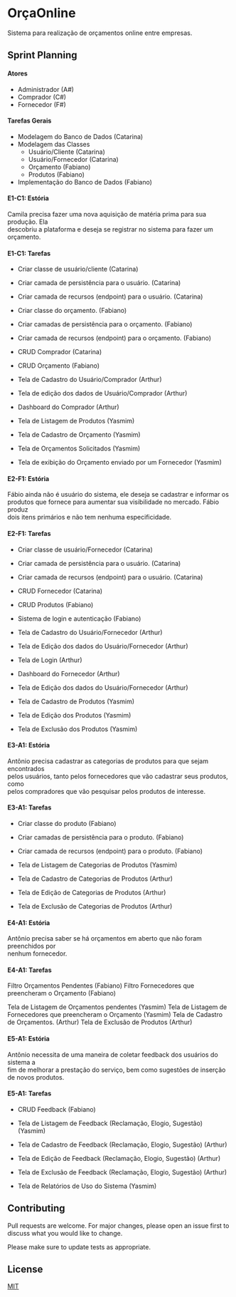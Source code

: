 # OrçaOnline

Sistema para realização de orçamentos online entre empresas.

<!-- ## Installation

Use the package manager [pip](https://pip.pypa.io/en/stable/) to install foobar.

``` bash
pip install foobar
```

## Usage

```python
import foobar

foobar.pluralize('word') # returns 'words'
foobar.pluralize('goose') # returns 'geese'
foobar.singularize('phenomena') # returns 'phenomenon'
``` -->

## Sprint Planning

#### Atores

* Administrador (A#)
* Comprador (C#)
* Fornecedor (F#)

#### Tarefas Gerais

* Modelagem do Banco de Dados (Catarina)
* Modelagem das Classes 
  + Usuário/Cliente (Catarina)
  + Usuário/Fornecedor (Catarina)
  + Orçamento (Fabiano)
  + Produtos (Fabiano)
* Implementação do Banco de Dados (Fabiano)

#### E1-C1: Estória

Camila precisa fazer uma nova aquisição de matéria prima para sua produção. Ela \
descobriu a plataforma e deseja se registrar no sistema para fazer um orçamento.

#### E1-C1: Tarefas

* Criar classe de usuário/cliente (Catarina)
* Criar camada de persistência para o usuário. (Catarina)
* Criar camada de recursos (endpoint) para o usuário. (Catarina)
* Criar classe do orçamento. (Fabiano)
* Criar camadas de persistência para o orçamento. (Fabiano)
* Criar camada de recursos (endpoint) para o orçamento. (Fabiano)
* CRUD Comprador (Catarina)
* CRUD Orçamento (Fabiano)

* Tela de Cadastro do Usuário/Comprador (Arthur)
* Tela de edição dos dados de Usuário/Comprador (Arthur)
* Dashboard do Comprador (Arthur)
* Tela de Listagem de Produtos (Yasmim)
* Tela de Cadastro de Orçamento (Yasmim)
* Tela de Orçamentos Solicitados (Yasmim)
* Tela de exibição do Orçamento enviado por um Fornecedor (Yasmim)

#### E2-F1: Estória

Fábio ainda não é usuário do sistema, ele deseja se  cadastrar e informar os \
produtos que fornece para aumentar sua visibilidade no mercado. Fábio produz \
dois itens primários e não tem nenhuma especificidade.

#### E2-F1: Tarefas

* Criar classe de usuário/Fornecedor (Catarina)
* Criar camada de persistência para o usuário. (Catarina)
* Criar camada de recursos (endpoint) para o usuário. (Catarina)
* CRUD Fornecedor (Catarina)
* CRUD Produtos (Fabiano)
* Sistema de login e autenticação (Fabiano)

* Tela de Cadastro do Usuário/Fornecedor (Arthur)
* Tela de Edição dos dados do Usuário/Fornecedor (Arthur)
* Tela de Login (Arthur)
* Dashboard do Fornecedor (Arthur)
* Tela de Edição dos dados do Usuário/Fornecedor (Arthur)
* Tela de Cadastro de Produtos (Yasmim)
* Tela de Edição dos Produtos (Yasmim)
* Tela de Exclusão dos Produtos (Yasmim)

#### E3-A1: Estória

Antônio precisa cadastrar as categorias de produtos para que sejam encontrados \
pelos usuários, tanto pelos fornecedores que vão cadastrar seus produtos, como \
pelos compradores que vão pesquisar pelos produtos de interesse.

#### E3-A1: Tarefas

* Criar classe do produto (Fabiano)
* Criar camadas de persistência para o produto. (Fabiano)
* Criar camada de recursos (endpoint) para o produto. (Fabiano)

* Tela de Listagem de Categorias de Produtos (Yasmim)
* Tela de Cadastro de Categorias de Produtos (Arthur)
* Tela de Edição de Categorias de Produtos (Arthur)
* Tela de Exclusão de Categorias de Produtos (Arthur)

#### E4-A1: Estória

Antônio precisa saber se há orçamentos em aberto que não foram preenchidos por \
nenhum fornecedor.

#### E4-A1: Tarefas

Filtro Orçamentos Pendentes (Fabiano)
Filtro Fornecedores que preencheram o Orçamento (Fabiano)

Tela de Listagem de Orçamentos pendentes (Yasmim)
Tela de Listagem de Fornecedores que preencheram o Orçamento  (Yasmim)
Tela de Cadastro de Orçamentos. (Arthur)
Tela de Exclusão de Produtos (Arthur)

#### E5-A1: Estória

Antônio necessita de uma maneira de coletar feedback dos usuários do sistema a \
fim de melhorar a prestação do serviço, bem como sugestões de inserção de novos produtos.

#### E5-A1: Tarefas

* CRUD Feedback (Fabiano)

* Tela de Listagem de Feedback (Reclamação, Elogio, Sugestão)  (Yasmim)
* Tela de Cadastro de Feedback (Reclamação, Elogio, Sugestão)  (Arthur)
* Tela de Edição de Feedback (Reclamação, Elogio, Sugestão) (Arthur)
* Tela de Exclusão de Feedback (Reclamação, Elogio, Sugestão) (Arthur)
* Tela de Relatórios de Uso do Sistema (Yasmim)

## Contributing

Pull requests are welcome. For major changes, please open an issue first to \
discuss what you would like to change.

Please make sure to update tests as appropriate.

## License

[MIT](https://choosealicense.com/licenses/mit/)
